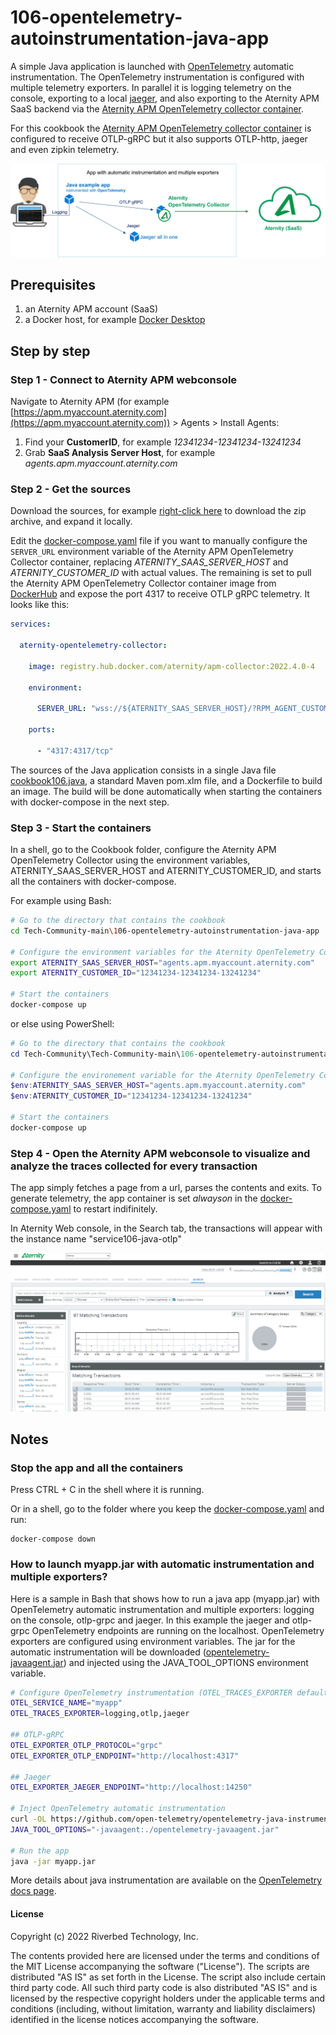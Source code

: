 # 106-opentelemetry-autoinstrumentation-java-app

A simple Java application is launched with [OpenTelemetry](https://opentelemetry.io/) automatic instrumentation. The OpenTelemetry instrumentation is configured with multiple telemetry exporters. In parallel it is logging telemetry on the console, exporting to a local [jaeger](https://www.jaegertracing.io), and also exporting to the Aternity APM SaaS backend via the [Aternity APM OpenTelemetry collector container](https://hub.docker.com/r/aternity/apm-collector).

For this cookbook the [Aternity APM OpenTelemetry collector container](https://hub.docker.com/r/aternity/apm-collector) is configured to receive OTLP-gRPC but it also supports OTLP-http, jaeger and even zipkin telemetry.

![diagram](images/106-diagram.png)

## Prerequisites

1. an Aternity APM account (SaaS)
2. a Docker host, for example [Docker Desktop](https://www.docker.com/products/docker-desktop)

## Step by step

### Step 1 - Connect to Aternity APM webconsole

Navigate to Aternity APM (for example [https://apm.myaccount.aternity.com](https://apm.myaccount.aternity.com)) > Agents > Install Agents:

1. Find your **CustomerID**, for example *12341234-12341234-13241234*
2. Grab **SaaS Analysis Server Host**, for example *agents.apm.myaccount.aternity.com*

### Step 2 - Get the sources

Download the sources, for example [right-click here](https://github.com/Aternity/Tech-Community/archive/refs/heads/main.zip) to download the zip archive, and expand it locally.

Edit the [docker-compose.yaml](docker-compose.yaml) file if you want to manually configure the `SERVER_URL` environment variable of the Aternity APM OpenTelemetry Collector container, replacing *ATERNITY_SAAS_SERVER_HOST* and *ATERNITY_CUSTOMER_ID* with actual values. The remaining is set to pull the Aternity APM OpenTelemetry Collector container image from [DockerHub](https://hub.docker.com/r/aternity/apm-collector) and expose the port 4317 to receive OTLP gRPC telemetry. It looks like this:

```yaml
services:
     
  aternity-opentelemetry-collector:

    image: registry.hub.docker.com/aternity/apm-collector:2022.4.0-4
    
    environment:
    
      SERVER_URL: "wss://${ATERNITY_SAAS_SERVER_HOST}/?RPM_AGENT_CUSTOMER_ID=${ATERNITY_CUSTOMER_ID}"
    
    ports:
    
      - "4317:4317/tcp"
```

The sources of the Java application consists in a single Java file [cookbook106.java](src/main/java/com/aternity/community/cookbook106/cookbook106.java), a standard Maven pom.xlm file, and a Dockerfile to build an image. The build will be done automatically when starting the containers with docker-compose in the next step. 

### Step 3 - Start the containers

In a shell, go to the Cookbook folder, configure the Aternity APM OpenTelemetry Collector using the environment variables, ATERNITY_SAAS_SERVER_HOST and ATERNITY_CUSTOMER_ID, and starts all the containers with docker-compose.

For example using Bash:

```bash
# Go to the directory that contains the cookbook
cd Tech-Community-main\106-opentelemetry-autoinstrumentation-java-app

# Configure the environment variables for the Aternity OpenTelemetry Collector
export ATERNITY_SAAS_SERVER_HOST="agents.apm.myaccount.aternity.com"
export ATERNITY_CUSTOMER_ID="12341234-12341234-13241234"

# Start the containers
docker-compose up
```
or else using PowerShell:

```PowerShell
# Go to the directory that contains the cookbook
cd Tech-Community\Tech-Community-main\106-opentelemetry-autoinstrumentation-java-app

# Configure the environement variable for the Aternity OpenTelemetry Collector
$env:ATERNITY_SAAS_SERVER_HOST="agents.apm.myaccount.aternity.com"
$env:ATERNITY_CUSTOMER_ID="12341234-12341234-13241234"

# Start the containers
docker-compose up
```

### Step 4 - Open the Aternity APM webconsole to visualize and analyze the traces collected for every transaction

The app simply fetches a page from a url, parses the contents and exits. To generate telemetry, the app container is set *alwayson* in the [docker-compose.yaml](docker-compose.yaml) to restart indifinitely.

In Aternity Web console, in the Search tab, the transactions will appear with the instance name "service106-java-otlp"

![Aternity APM OpenTelemetry traces](images/aternity-opentelemetry-service106-java-transactions.png)

## Notes 

### Stop the app and all the containers

Press CTRL + C in the shell where it is running.

Or in a shell, go to the folder where you keep the [docker-compose.yaml](docker-compose.yaml) and run:

```shell
docker-compose down
```

### How to launch myapp.jar with automatic instrumentation and multiple exporters?

Here is a sample in Bash that shows how to run a java app (myapp.jar) with OpenTelemetry automatic instrumentation and multiple exporters: logging on the console, otlp-grpc and jaeger. In this example the jaeger and otlp-grpc OpenTelemetry endpoints are running on the localhost. OpenTelemetry exporters are configured using environment variables. The jar for the automatic instrumentation will be downloaded ([opentelemetry-javaagent.jar](https://github.com/open-telemetry/opentelemetry-java-instrumentation/releases/download/v1.12.1/opentelemetry-javaagent.jar)) and injected using the JAVA_TOOL_OPTIONS environment variable.

```bash
# Configure OpenTelemetry instrumentation (OTEL_TRACES_EXPORTER default is "OTLP")
OTEL_SERVICE_NAME="myapp"
OTEL_TRACES_EXPORTER=logging,otlp,jaeger

## OTLP-gRPC
OTEL_EXPORTER_OTLP_PROTOCOL="grpc"
OTEL_EXPORTER_OTLP_ENDPOINT="http://localhost:4317"

## Jaeger
OTEL_EXPORTER_JAEGER_ENDPOINT="http://localhost:14250"

# Inject OpenTelemetry automatic instrumentation
curl -OL https://github.com/open-telemetry/opentelemetry-java-instrumentation/releases/download/v1.12.1/opentelemetry-javaagent.jar
JAVA_TOOL_OPTIONS="-javaagent:./opentelemetry-javaagent.jar"

# Run the app
java -jar myapp.jar
```

More details about java instrumentation are available on the [OpenTelemetry docs page](https://opentelemetry.io/docs/).

#### License

Copyright (c) 2022 Riverbed Technology, Inc. 

The contents provided here are licensed under the terms and conditions of the MIT License accompanying the software ("License"). The scripts are distributed "AS IS" as set forth in the License. The script also include certain third party code. All such third party code is also distributed "AS IS" and is licensed by the respective copyright holders under the applicable terms and conditions (including, without limitation, warranty and liability disclaimers) identified in the license notices accompanying the software.
